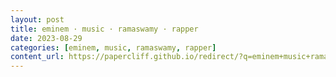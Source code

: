 ```yaml
---
layout: post
title: eminem · music · ramaswamy · rapper
date: 2023-08-29
categories: [eminem, music, ramaswamy, rapper]
content_url: https://papercliff.github.io/redirect/?q=eminem+music+ramaswamy+rapper&tbs=cdr:1,cd_min:8/28/2023,cd_max:8/30/2023
---
```

